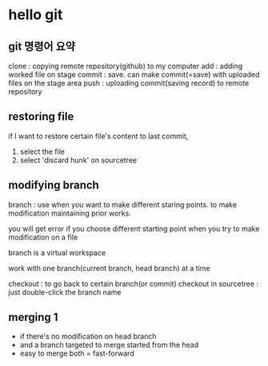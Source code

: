 # hello git

## git 명령어 요약

clone : copying remote repository(github) to my computer
add : adding worked file on stage
commit : save. can make commit(=save) with uploaded files on the stage area
push : uploading commit(saving record) to remote repository

## restoring file

if I want to restore certain file's content to last commit,

1. select the file
2. select 'discard hunk' on sourcetree

## modifying branch

branch : use when you want to make different staring points. to make modification maintaining prior works.

you will get error if you choose different starting point when you try to make modification on a file

branch is a virtual workspace

work with one branch(current branch, head branch) at a time

checkout : to go back to certain branch(or commit)
checkout in sourcetree : just double-click the branch name

## merging 1

- if there's no modification on head branch
- and a branch targeted to merge started from the head
- easy to merge both = fast-forward
